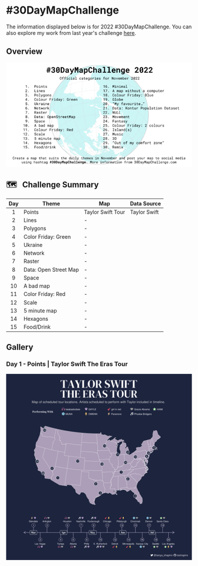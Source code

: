 # #30DayMapChallenge

The information displayed below is for 2022 #30DayMapChallenge. You can also explore my work from last year's challenge [here](./2021).

## Overview

![image](./2022/2022-summary.png)

## :world_map:   Challenge Summary

| Day | **Theme**             | **Map**           | Data Source  |
|:---:|-----------------------|-------------------|--------------|
|  1  | Points                | Taylor Swift Tour | Taylor Swift |
|  2  | Lines                 | \-                |              |
|  3  | Polygons              | \-                |              |
|  4  | Color Friday: Green   | \-                |              |
|  5  | Ukraine               | \-                |              |
|  6  | Network               | \-                |              |
|  7  | Raster                | \-                |              |
|  8  | Data: Open Street Map | \-                |              |
|  9  | Space                 | \-                |              |
| 10  | A bad map             | \-                |              |
| 11  | Color Friday: Red     | \-                |              |
| 12  | Scale                 | \-                |              |
| 13  | 5 minute map          | \-                |              |
| 14  | Hexagons              | \-                |              |
| 15  | Food/Drink            | \-                |              |

## Gallery

### Day 1 - Points \| Taylor Swift The Eras Tour

![image](./2022/D1-Points-TSwift/map-taylor-swift.jpeg)
